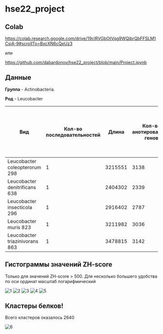 # hse22_project

## Colab

https://colab.research.google.com/drive/19clRVGbOtVqg9WQibrQbFFSLM1CsjA-9#scrollTo=BxcXN6cQeUz3

или

https://github.com/dabardonov/hse22_project/blob/main/Project.ipynb

## Данные

**Группа** - Аctinobacteria.

**Род** - Leucobacter

| **Вид** | **Кол-во последовательностей** | **Длина** | **Кол-во анотированных генов** | **Длина всех генов** | **Доля анотированных генов** | **Кол-во предсказанных участков z-dna** | **Кол-во участков с zh-score >500 и их общая длина** |
| ------------- | ------------- |--------------------| ---- | --- | --- | --- | -- |
| Leucobacter coleopterorum 298| 1 | 3215551 | 3138 | 2872819 | 89.34% | 3215551 | 35755; 353650 |
| Leucobacter denitrificans 638| 1 | 2404302 | 2339 | 2214101 | 92.10% | 2404302 | 30490; 302966 |
| Leucobacter insecticola 296| 1 | 2916402 | 2787 | 2590638 | 88.83% | 2916402 | 39637; 395578 |
| Leucobacter muris 823| 1 | 3211982 | 3036 | 2900455 | 90.30% | 3211982 | 74272; 747268 |
| Leucobacter triazinivorans 863| 1 | 3478815 | 3142 | 3134524 | 90.10% | 3478815 | 82742; 747268 |

## Гистограммы значений ZH-score 

Только для значений ZH-score > 500. Для несколько большего удобства по оси ординат масштаб логарифмический

![1](https://user-images.githubusercontent.com/93095449/173428927-c5f119e8-2522-4ff9-90c0-ec902a5504bb.png)
![2](https://user-images.githubusercontent.com/93095449/173428967-fb0f5060-ce44-4f66-b5b1-5421cef4ac83.png)
![3](https://user-images.githubusercontent.com/93095449/173428976-0f8d7598-9967-4a7a-ad22-95819501b026.png)
![4](https://user-images.githubusercontent.com/93095449/173428994-9c630794-1c47-4fea-bee4-882611623d50.png)
![5](https://user-images.githubusercontent.com/93095449/173429006-e203f110-1ed5-4175-a4e6-19b2a4469879.png)

## Кластеры белков!

Всего кластеров оказалось 2640

![6](https://user-images.githubusercontent.com/93095449/173429283-6f96c028-ccfb-45b5-b0bc-68490028f2da.png)

